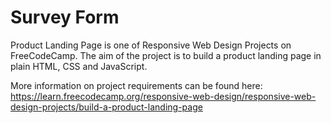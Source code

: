 # Survey Form

Product Landing Page is one of Responsive Web Design Projects on FreeCodeCamp.
The aim of the project is to build a product landing page in plain HTML, CSS and JavaScript.

More information on project requirements can be found here:
https://learn.freecodecamp.org/responsive-web-design/responsive-web-design-projects/build-a-product-landing-page
